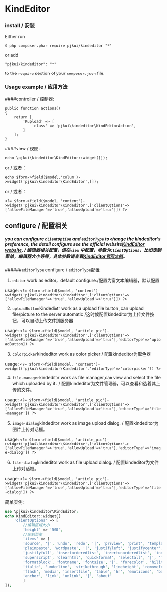 KindEditor
===========

### install / 安装
Either run

```
$ php composer.phar require pjkui/kindeditor "*"
```

or add

```
"pjkui/kindeditor": "*"
```

to the ```require``` section of your `composer.json` file.

### Usage example / 应用方法

####controller / 控制器:  

```
public function actions()
{
    return [
        'Kupload' => [
            'class' => 'pjkui\kindeditor\KindEditorAction',
        ]
    ];
}
```

####view / 视图:  

```
echo \pjkui\kindeditor\KindEditor::widget([]);
```

or / 或者：


```
echo $form->field($model,'colum')->widget('pjkui\kindeditor\KindEditor',[]);
```

or / 或者：


```
<?= $form->field($model, 'content')->widget('pjkui\kindeditor\Kindeditor',['clientOptions'=>['allowFileManager'=>'true','allowUpload'=>'true']]) ?>
```

## configure / 配置相关

##### you can configure ```clientOption``` and ```editorType``` to change the kindeditor's preference, the detail configure see the official website[KindEditor website](http://kindeditor.net/doc.php). / 编辑器相关配置，请在`view` 中配置，参数为`clientOptions`，比如定制菜单，编辑器大小等等，具体参数请查看[KindEditor官网文档](http://kindeditor.net/doc.php)。

######```editorType``` configure / ```editorType```配置

1. ```editor``` work as editor，default configure./配置为富文本编辑器，默认配置

 usage:
 ```<?= $form->field($model, 'content')->widget('pjkui\kindeditor\Kindeditor',['clientOptions'=>['allowFileManager'=>'true','allowUpload'=>'true']]) ?>```

2. ```uploadButton```Kindediotr work as a upload file button ,can upload file/picture to the server automatic /这时候配置kindeditor为上传文件按钮，可以自动上传文件到服务器

usage:
```<?= $form->field($model, 'article_pic')->widget('pjkui\kindeditor\Kindeditor',['clientOptions'=>['allowFileManager'=>'true','allowUpload'=>'true'],'editorType'=>'uploadButton]) ?>```

3. ```colorpicker```kindeditor work as color picker / 配置kindeditor为取色器

usage:
```<?= $form->field($model, 'content')->widget('pjkui\kindeditor\Kindeditor','editorType'=>'colorpicker']) ?>```

4. ```file-manager```kindeditor work as file manager,can view and select the file which uploaded by it . / 配置kindeditor为文件管理器，可以查看和选着其上传的文件。

usage:
```<?= $form->field($model, 'article_pic')->widget('pjkui\kindeditor\Kindeditor',['clientOptions'=>['allowFileManager'=>'true','allowUpload'=>'true'],'editorType'=>'file-manager']) ?>```

5. ```image-dialog```kindeditor work as image upload dialog. / 配置kindeditor为图片上传对话框。

usage:
```<?= $form->field($model, 'article_pic')->widget('pjkui\kindeditor\Kindeditor',['clientOptions'=>['allowFileManager'=>'true','allowUpload'=>'true'],'editorType'=>'image-dialog']) ?>```

6. ```file-dialog```kindeditor work as file upload dialog. / 配置kindeditor为文件上传对话框。

usage:
```<?= $form->field($model, 'article_pic')->widget('pjkui\kindeditor\Kindeditor',['clientOptions'=>['allowFileManager'=>'true','allowUpload'=>'true'],'editorType'=>'file-dialog']) ?>```



简单实例:  
```php
use \pjkui\kindeditor\KindEditor;
echo KindEditor::widget([
    'clientOptions' => [
        //编辑区域大小
        'height' => '500',
        //定制菜单
        'items' => [
        'source', '|', 'undo', 'redo', '|', 'preview', 'print', 'template', 'code', 'cut', 'copy', 'paste',
        'plainpaste', 'wordpaste', '|', 'justifyleft', 'justifycenter', 'justifyright',
        'justifyfull', 'insertorderedlist', 'insertunorderedlist', 'indent', 'outdent', 'subscript',
        'superscript', 'clearhtml', 'quickformat', 'selectall', '|', 'fullscreen', '/',
        'formatblock', 'fontname', 'fontsize', '|', 'forecolor', 'hilitecolor', 'bold',
        'italic', 'underline', 'strikethrough', 'lineheight', 'removeformat', '|', 'image', 'multiimage',
        'flash', 'media', 'insertfile', 'table', 'hr', 'emoticons', 'baidumap', 'pagebreak',
        'anchor', 'link', 'unlink', '|', 'about'
        ]
]);
```

